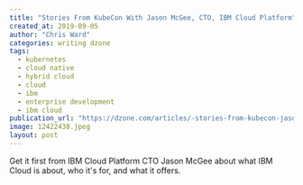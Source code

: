 ```yaml
---
title: "Stories From KubeCon With Jason McGee, CTO, IBM Cloud Platform"
created_at: 2019-09-05
author: "Chris Ward"
categories: writing dzone
tags: 
  - kubernetes
  - cloud native
  - hybrid cloud
  - cloud
  - ibm
  - enterprise development
  - ibm cloud
publication_url: "https://dzone.com/articles/-stories-from-kubecon-jason-mcgee-cto-ibm-cloud-pl"
image: 12422438.jpeg
layout: post
---
```

Get it first from IBM Cloud Platform CTO Jason McGee about what IBM Cloud is about, who it's for, and what it offers.

